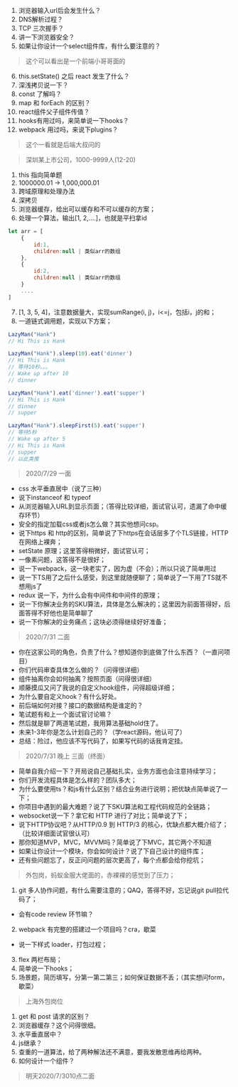 
1. 浏览器输入url后会发生什么？
2. DNS解析过程？
3. TCP 三次握手？
4. 讲一下浏览器安全？
5. 如果让你设计一个select组件库，有什么要注意的？
> 这个可以看出是一个前端小哥哥面的

6. this.setState() 之后 react 发生了什么？
7. 深浅拷贝说一下？
8. const 了解吗？
9. map 和 forEach 的区别？
10. react组件父子组件传值？
11. hooks有用过吗，来简单说一下hooks？
12. webpack 用过吗，来说下plugins？
> 这个一看就是后端大叔问的

> 深圳某上市公司，1000-9999人(12-20)
1. this 指向简单题
2. 1000000.01 -> 1,000,000.01
3. 跨域原理和处理办法
4. 深拷贝
5. 浏览器缓存，给出可以缓存和不可以缓存的方案；
6. 处理一个算法，输出[1, 2,....]，也就是平扫拿id
```js
let arr = [
    {
        id:1,
        children:null | 类似arr的数组
    },
    {
        id:2,
        children:null | 类似arr的数组
    }
    ....
]
```
7. [1, 3, 5, 4]，注意数据量大，实现sumRange(i, j)，i<=j，包括i，j的和；
8. 一道链式调用题，实现以下方案；
```js
LazyMan("Hank") 
// Hi This is Hank

LazyMan("Hank").sleep(10).eat('dinner') 
// Hi This is Hank
// 等待10秒。。。
// Wake up after 10
// dinner

LazyMan("Hank").eat('dinner').eat('supper') 
// Hi This is Hank
// dinner
// supper

LazyMan("Hank").sleepFirst(5).eat('supper') 
// 等待5秒
// Wake up after 5
// Hi This is Hank
// supper
// 以此类推
```
> 2020/7/29 一面
- css 水平垂直居中（说了三种）
- 说下instanceof 和 typeof
- 从浏览器输入URL到显示页面；（答得比较详细，面试官认可，遗漏了命中缓存环节）
- 安全的指定加载css或者js怎么做？其实他想问csp。
- 说下https 和 http的区别，简单说了下https在会话层多了个TLS链接，HTTP在网络上裸奔；
- setState 原理；这里答得稍微好，面试官认可；
- 一像素问题，这答得不是很好；
- 说一下webpack，这一块老实了，因为虚（不会）；所以只说了简单用过
- 说一下TS用了之后什么感受，到这里就随便聊了；简单说了一下用了TS就不想用js了
- redux 说一下，为什么会有中间件和中间件的原理；
- 说一下你解决业务的SKU算法，具体是怎么解决的；这里因为前面答得好，后面答得不好他也是简单聊了
- 说一下你解决的业务痛点；这块必须得继续好好准备；

> 2020/7/31 二面 
- 你在这家公司的角色，负责了什么？想知道你到底做了什么东西？（一直问项目）
- 你们代码审查具体怎么做的？（问得很详细）
- 组件抽离你会如何抽离？按照页面（问得很详细）
- 顺藤摸瓜又问了我说的自定义hook组件，问得超级详细；
- 为什么要自定义hook？有什么好处。
- 前后端如何对接？接口的数据结构是谁定的？
- 笔试题有和上一个面试官讨论嘛？
- 然后就是聊了两道笔试题，我用算法基础hold住了。
- 未来1-3年你是怎么计划自己的？（学react源码，他认可了）
- 总结：险过，他应该不写代码了，如果写代码的话我肯定挂。

> 2020/7/31 晚上 三面（终面）
- 简单自我介绍一下？开局说自己基础扎实，业务方面也会注意持续学习；
- 你们开发流程具体是怎么样的？团队多大；
- 为什么要使用ts？和js有什么区别？结合业务进行说明；把优缺点简单说了一下；
- 你项目中遇到的最大难题？说了下SKU算法和工程代码规范的全链路；
- websocket说一下？拿它和 HTTP 进行了对比；简单说了下；
- 说下HTTP协议吧？从HTTP/0.9 到 HTTP/3 的核心，优缺点都大概介绍了；（比较详细面试官很认可）
- 那你知道MVP，MVC，MVVM吗？简单说了下MVC，其它两个不知道
- 如果让你设计一个模块，你会如何设计？说了下自己设计的组件库；
- 还有些问题忘了，反正问问题的层次更高了，每个点都会给你挖坑；



> 外包岗，蚂蚁金服大佬面的，赤裸裸的感觉到了压力；
1. git 多人协作问题，有什么需要注意的；QAQ，答得不好，忘记说git pull拉代码了；
- 会有code review 环节嘛？
2. webpack 有完整的搭建过一个项目吗？cra，歇菜
- 说一下样式 loader，打包过程；
3. flex 两栏布局；
4. 简单说一下hooks；
5. 场景题，简历填写，分第一第二第三；如何保证数据不丢；（其实想问form，歇菜）

>上海外包岗位
1. get 和 post 请求的区别？
2. 浏览器缓存？这个问得很细。
3. 水平垂直居中？
4. js继承？
5. 查重的一道算法，给了两种解法还不满意，要我发散思维再给两种。
6. 如何设计一个组件？
> 明天2020/7/3010点二面